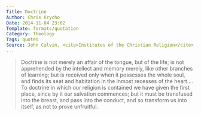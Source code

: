 ```yaml
---
Title: Doctrine
Author: Chris Krycho
Date: 2014-11-04 23:02
Template: formats/quotation
Category: Theology
Tags: quotes
Source: John Calvin, <cite>Institutes of the Christian Religion</cite>, III:6.4.
...
```


> Doctrine is not merely an affair of the tongue, but of the life; is not
> apprehended by the intellect and memory merely, like other branches of
> learning; but is received only when it possesses the whole soul, and finds its
> seat and habitation in the inmost recesses of the heart.... To doctrine in
> which our religion is contained we have given the first place, since by it our
> salvation commences; but it must be transfused into the breast, and pass into
> the conduct, and so transform us into itself, as not to prove unfruitful.
